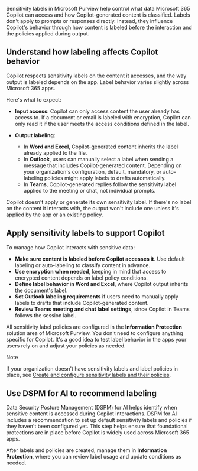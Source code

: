 Sensitivity labels in Microsoft Purview help control what data Microsoft 365 Copilot can access and how Copilot-generated content is classified. Labels don't apply to prompts or responses directly. Instead, they influence Copilot's behavior through how content is labeled before the interaction and the policies applied during output.

## Understand how labeling affects Copilot behavior

Copilot respects sensitivity labels on the content it accesses, and the way output is labeled depends on the app. Label behavior varies slightly across Microsoft 365 apps.

Here's what to expect:

- **Input access**: Copilot can only access content the user already has access to. If a document or email is labeled with encryption, Copilot can only read it if the user meets the access conditions defined in the label.
- **Output labeling**:

  - In **Word and Excel**, Copilot-generated content inherits the label already applied to the file.
  - In **Outlook**, users can manually select a label when sending a message that includes Copilot-generated content. Depending on your organization's configuration, default, mandatory, or auto-labeling policies might apply labels to drafts automatically.
  - In **Teams**, Copilot-generated replies follow the sensitivity label applied to the meeting or chat, not individual prompts.

Copilot doesn't apply or generate its own sensitivity label. If there's no label on the content it interacts with, the output won't include one unless it's applied by the app or an existing policy.

## Apply sensitivity labels to support Copilot

To manage how Copilot interacts with sensitive data:

- **Make sure content is labeled before Copilot accesses it**. Use default labeling or auto-labeling to classify content in advance.
- **Use encryption when needed**, keeping in mind that access to encrypted content depends on label policy conditions.
- **Define label behavior in Word and Excel**, where Copilot output inherits the document's label.
- **Set Outlook labeling requirements** if users need to manually apply labels to drafts that include Copilot-generated content.
- **Review Teams meeting and chat label settings**, since Copilot in Teams follows the session label.

All sensitivity label policies are configured in the **Information Protection** solution area of Microsoft Purview. You don't need to configure anything specific for Copilot. It's a good idea to test label behavior in the apps your users rely on and adjust your policies as needed.

> [!NOTE]
> If your organization doesn't have sensitivity labels and label policies in place, see [Create and configure sensitivity labels and their policies](/purview/create-sensitivity-labels?tabs=classic-label-scheme).

## Use DSPM for AI to recommend labeling

Data Security Posture Management (DSPM) for AI helps identify when sensitive content is accessed during Copilot interactions. DSPM for AI includes a recommendation to set up default sensitivity labels and policies if they haven't been configured yet. This step helps ensure that foundational protections are in place before Copilot is widely used across Microsoft 365 apps.

After labels and policies are created, manage them in **Information Protection**, where you can review label usage and update conditions as needed.
